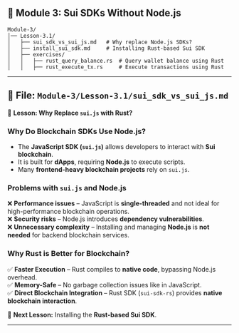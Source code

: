 ## **📂 Module 3: Sui SDKs Without Node.js**
```
Module-3/
│── Lesson-3.1/              
│   ├── sui_sdk_vs_sui_js.md   # Why replace Node.js SDKs?
│   ├── install_sui_sdk.md     # Installing Rust-based Sui SDK
│   ├── exercises/           
│   │   ├── rust_query_balance.rs  # Query wallet balance using Rust
│   │   ├── rust_execute_tx.rs     # Execute transactions using Rust
```

---

## **📄 File: `Module-3/Lesson-3.1/sui_sdk_vs_sui_js.md`**
📌 **Lesson: Why Replace `sui.js` with Rust?**

### **Why Do Blockchain SDKs Use Node.js?**
- The **JavaScript SDK (`sui.js`)** allows developers to interact with **Sui blockchain**.
- It is built for **dApps**, requiring **Node.js** to execute scripts.
- Many **frontend-heavy blockchain projects** rely on `sui.js`.

### **Problems with `sui.js` and Node.js**
❌ **Performance issues** – JavaScript is **single-threaded** and not ideal for high-performance blockchain operations.  
❌ **Security risks** – Node.js introduces **dependency vulnerabilities**.  
❌ **Unnecessary complexity** – Installing and managing **Node.js** is **not needed** for backend blockchain services.

### **Why Rust is Better for Blockchain?**
✅ **Faster Execution** – Rust compiles to **native code**, bypassing Node.js overhead.  
✅ **Memory-Safe** – No garbage collection issues like in JavaScript.  
✅ **Direct Blockchain Integration** – Rust SDK (`sui-sdk-rs`) provides **native blockchain interaction**.  

📌 **Next Lesson:** Installing the **Rust-based Sui SDK**.

---


